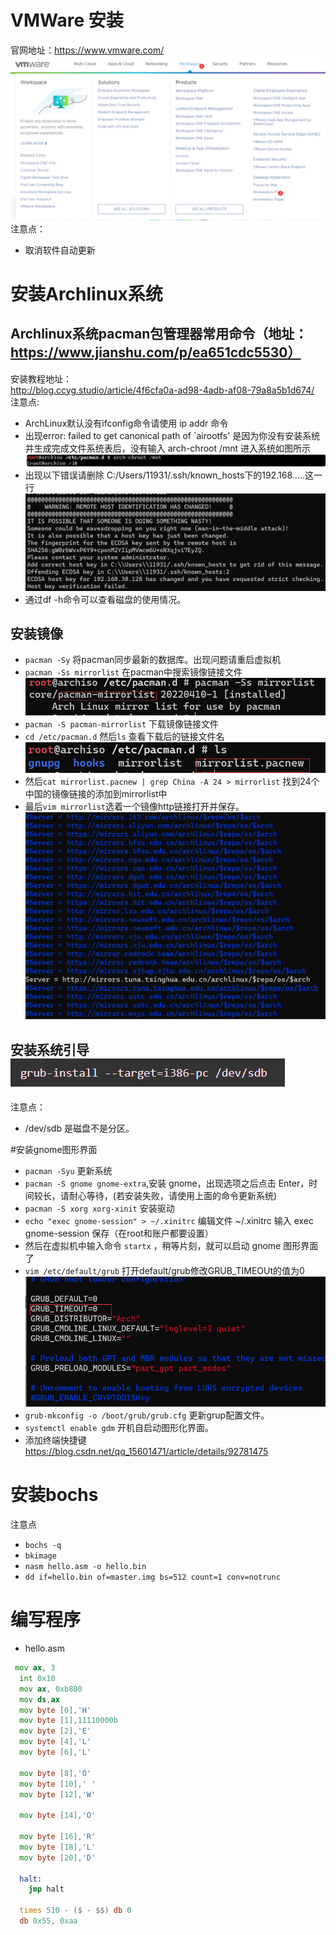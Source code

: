 # VMWare 安装
官网地址：https://www.vmware.com/
![img.png](img.png)
注意点：
- 取消软件自动更新

# 安装Archlinux系统
## Archlinux系统pacman包管理器常用命令（地址：https://www.jianshu.com/p/ea651cdc5530）

安装教程地址：  
http://blog.ccyg.studio/article/4f6cfa0a-ad98-4adb-af08-79a8a5b1d674/
注意点:
- ArchLinux默认没有ifconfig命令请使用 ip addr 命令
- 出现error: failed to get canonical path of `airootfs' 是因为你没有安装系统并生成完成文件系统表后，没有输入 arch-chroot /mnt 进入系统如图所示![img_1.png](img_1.png)
- 出现以下错误请删除 C:/Users/11931/.ssh/known_hosts下的192.168.....这一行![img_2.png](img_2.png)
- 通过df -h命令可以查看磁盘的使用情况。 

## 安装镜像
- `pacman -Sy` 将pacman同步最新的数据库。出现问题请重启虚拟机
- `pacman -Ss mirrorlist` 在pacman中搜索镜像链接文件![img_4.png](img_4.png)
- `pacman -S pacman-mirrorlist` 下载镜像链接文件
- `cd /etc/pacman.d` 然后`ls` 查看下载后的链接文件名![img_6.png](img_6.png)
- 然后`cat mirrorlist.pacnew | grep China -A 24 > mirrorlist` 找到24个中国的镜像链接的添加到mirrorlist中
- 最后`vim mirrorlist`选着一个镜像http链接打开并保存。![img_7.png](img_7.png)
## 安装系统引导![img_9.png](img_9.png)
注意点：
- /dev/sdb 是磁盘不是分区。

#安装gnome图形界面
- `pacman -Syu` 更新系统
- `pacman -S gnome gnome-extra`,安装 gnome，出现选项之后点击 Enter，时间较长，请耐心等待，(若安装失败，请使用上面的命令更新系统)
- `pacman -S xorg xorg-xinit` 安装驱动
- `echo "exec gnome-session" > ~/.xinitrc` 编辑文件 ~/.xinitrc 输入 exec gnome-session 保存（在root和账户都要设置）
- 然后在虚拟机中输入命令 `startx` ，稍等片刻，就可以启动 gnome 图形界面了
- `vim /etc/default/grub` 打开default/grub修改GRUB_TIMEOUt的值为0![img_10.png](img_10.png)
- `grub-mkconfig -o /boot/grub/grub.cfg` 更新grup配置文件。
- `systemctl enable gdm` 开机自启动图形化界面。
- 添加终端快捷键 https://blog.csdn.net/qq_15601471/article/details/92781475

# 安装bochs
注意点
- `bochs -q`
- `bkimage`
- `nasm hello.asm -o hello.bin`
- `dd if=hello.bin of=master.img bs=512 count=1 conv=notrunc`

# 编写程序
- hello.asm
``` asm
 mov ax, 3
  int 0x10
  mov ax, 0xb800
  mov ds,ax
  mov byte [0],'H'
  mov byte [1],11110000b
  mov byte [2],'E'
  mov byte [4],'L'
  mov byte [6],'L'

  mov byte [8],'O'
  mov byte [10],' '
  mov byte [12],'W'

  mov byte [14],'O'

  mov byte [16],'R'
  mov byte [18],'L'
  mov byte [20],'D'

  halt:
    jmp halt

  times 510 - ($ - $$) db 0
  db 0x55, 0xaa
```
 